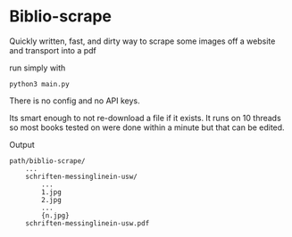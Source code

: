 # Biblio-scrape


Quickly written, fast, and dirty way to scrape some images off a website and transport into a pdf

run simply with

`python3 main.py`

There is no config and no API keys.

Its smart enough to not re-download a file if it exists.
It runs on 10 threads so most books tested on were done within a minute but that can be edited.

Output

```
path/biblio-scrape/
	...
	schriften-messinglinein-usw/
		...
		1.jpg
		2.jpg
		...
		{n.jpg}
	schriften-messinglinein-usw.pdf
```

